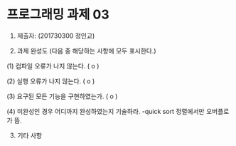 # 프로그래밍 과제 03

1. 제출자:   (201730300 정인교)

2. 과제 완성도 (다음 중 해당하는 사항에 모두 표시한다.)

(1) 컴파일 오류가 나지 않는다. (  o  )

(2) 실행 오류가 나지 않는다. (  o  )

(3) 요구된 모든 기능을 구현하였는가. (  o   )

(4) 미완성인 경우 어디까지 완성하였는지 기술하라.
-quick sort 정렬에서만 오버플로가 뜸.


3. 기타 사항 
